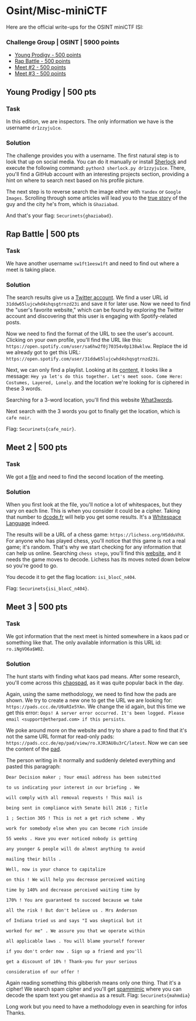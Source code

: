 # Osint/Misc-miniCTF

Here are the official write-ups for the OSINT miniCTF ISI:

### Challenge Group | OSINT | 5900 points

- [Young Prodigy - 500 points](#Young-Prodigy--500-pts)
- [Rap Battle - 500 points](#Rap-Battle--500-pts)
- [Meet #2 - 500 points](#Meet-2--500-pts)
- [Meet #3 - 500 points](#Meet-3--500-pts)

## Young Prodigy | 500 pts

### Task

In this edition, we are inspectors. The only information we have is the username `dr1zzyju1ce`.

### Solution

The challenge provides you with a username. The first natural step is to look that up on social media. 
You can do it manually or install [Sherlock](https://github.com/sherlock-project/sherlock) and execute the following command: `python3 sherlock.py dr1zzyju1ce`. 
There, you'll find a GitHub account with an interesting projects section, providing a hint on where to search next based on his profile picture.

The next step is to reverse search the image either with `Yandex` or `Google Images`. 
Scrolling through some articles will lead you to the [true story](https://afamily.vn/quy-tu-11-tuoi-gia-lam-hacker-roi-doa-tung-anh-nong-cua-bo-me-bat-ca-nha-nop-315-trieu-de-tieu-vat-20210205150850321.chn) of the guy and the city he's from, which is `Ghaziabad`.

And that's your flag: `Securinets{ghaziabad}`.

## Rap Battle | 500 pts

### Task

We have another username `sw1ft1eesw1ft` and need to find out where a meet is taking place.

### Solution

The search results give us a [Twitter account](https://twitter.com/sw1ft1eesw1ft).
We find a user URL id `31ddw65lujcwhd4shqsgtrnzd23i` and save it for later use. 
Now we need to find the "user's favorite website," which can be found by exploring the Twitter account and discovering that this user is engaging with Spotify-related posts.

Now we need to find the format of the URL to see the user's account. Clicking on your own profile, you'll find the URL like this: `https://open.spotify.com/user/sa6hw2f0j70354v0p138wklvw`. Replace the id we already got to get this URL: `https://open.spotify.com/user/31ddw65lujcwhd4shqsgtrnzd23i`.

Next, we can only find a playlist. Looking at its [content](https://open.spotify.com/playlist/424EqFwanMCT5g6lK6FieN),
it looks like a message: `Hey ya let's do this together. Let's meet soon. Come Here: Costumes, Layered, Lonely`.
and the location we're looking for is ciphered in these 3 words.

Searching for a 3-word location, you'll find this website [What3words](https://what3words.com/).

Next search with the 3 words you got to finally get the location, which is `cafe noir`.

Flag: `Securinets{cafe_noir}`.

## Meet 2 | 500 pts

### Task

We got a [file](file.txt) and need to find the second location of the meeting.

### Solution

When you first look at the file, you'll notice a lot of whitespaces, but they vary on each line. 
This is when you consider it could be a cipher. Taking that number to [dcode.fr](https://www.dcode.fr/cipher-identifier) will help you get some results. It's a [Whitespace Language](https://www.dcode.fr/whitespace-language) indeed.

The results will be a URL of a chess game: `https://lichess.org/HSdduVhX`. For anyone who has played chess, you'll notice that this game is not a real game; it's random.
That's why we start checking for any information that can help us online. Searching `chess stego`, you'll find this [website](https://incoherency.co.uk/chess-steg/), and it needs the game moves to decode.
Lichess has its moves noted down below so you're good to go.

You decode it to get the flag location: `isi_blocC_n404`.

Flag: `Securinets{isi_blocC_n404}`.

## Meet 3 | 500 pts

### Task

We got information that the next meet is hinted somewhere in a kaos pad or something like that.
The only available information is this URL id: `ro.iNgVO6a$W02`.

### Solution

The hunt starts with finding what kaos pad means. 
After some research, you'll come across this [chaospad](https://pads.ccc.de/), as it was quite popular back in the day. 

Again, using the same methodology, we need to find how the pads are shown. We try to create a new one to get the URL we are looking for: `https://pads.ccc.de/U9aRIe5YAn`. 
We change the id again, but this time we get this error: `Oops! A server error occurred. It's been logged. Please email <support@etherpad.com> if this persists`.

We poke around more on the website and try to share a pad to find that it's not the same URL format for read-only pads: `https://pads.ccc.de/ep/pad/view/ro.XJR3AU8u3rC/latest`. 
Now we can see the content of the [pad](https://pads.ccc.de/ep/pad/view/ro.iNgVO6a$W02/latest).

The person writing in it normally and suddenly deleted everything and pasted this paragraph:

```
Dear Decision maker ; Your email address has been submitted

to us indicating your interest in our briefing . We

will comply with all removal requests ! This mail is

being sent in compliance with Senate bill 2616 ; Title

1 ; Section 305 ! This is not a get rich scheme . Why

work for somebody else when you can become rich inside

55 weeks . Have you ever noticed nobody is getting

any younger & people will do almost anything to avoid

mailing their bills .

Well, now is your chance to capitalize

on this ! We will help you decrease perceived waiting

time by 140% and decrease perceived waiting time by

170% ! You are guaranteed to succeed because we take

all the risk ! But don't believe us . Mrs Anderson

of Indiana tried us and says "I was skeptical but it

worked for me" . We assure you that we operate within

all applicable laws . You will blame yourself forever

if you don't order now . Sign up a friend and you'll

get a discount of 10% ! Thank-you for your serious

consideration of our offer !
```
Again reading something this gibberish means only one thing. That it's a cipher!
We search spam cipher and you'll get [spammimic](https://www.spammimic.com/) where you can decode the spam text you get `mhamdia` as a result. 
Flag: `Securinets{mahmdia}`

Long work but you need to have a methodology even in searching for infos
Thanks.

